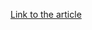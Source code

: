 [Link to the article](https://www.akamai.com/blog/security/2024/aug/transformed-akamai-cdn-cloud-security-company)
